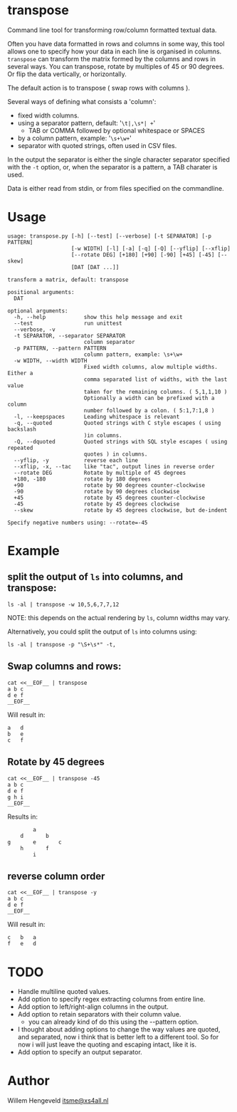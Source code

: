 # transpose
Command line tool for transforming row/column formatted textual data.

Often you have data formatted in rows and columns in some way, this tool
allows one to specify how your data in each line is organised in columns.
`transpose` can transform the matrix formed by the columns and rows in
several ways. You can transpose, rotate by multiples of 45 or 90 degrees.
Or flip the data vertically, or horizontally.

The default action is to transpose ( swap rows with columns ).

Several ways of defining what consists a 'column':

* fixed width columns.
* using a separator pattern, default: '`\t|,\s*| +`'
  - TAB or COMMA followed by optional whitespace or SPACES
* by a column pattern, example: '`\s+\w+`'
* separator with quoted strings, often used in CSV files.

In the output the separator is either the single character separator specified with the `-t` option,
or, when the separator is a pattern, a TAB charater is used.

Data is either read from stdin, or from files specified on the commandline.

# Usage

    usage: transpose.py [-h] [--test] [--verbose] [-t SEPARATOR] [-p PATTERN]
                        [-w WIDTH] [-l] [-a] [-q] [-Q] [--yflip] [--xflip]
                        [--rotate DEG] [+180] [+90] [-90] [+45] [-45] [--skew]
                        [DAT [DAT ...]]

    transform a matrix, default: transpose

    positional arguments:
      DAT

    optional arguments:
      -h, --help            show this help message and exit
      --test                run unittest
      --verbose, -v
      -t SEPARATOR, --separator SEPARATOR
                            column separator
      -p PATTERN, --pattern PATTERN
                            column pattern, example: \s+\w+
      -w WIDTH, --width WIDTH
                            Fixed width columns, alow multiple widths. Either a
                            comma separated list of widths, with the last value
                            taken for the remaining columns. ( 5,1,1,10 )
                            Optionally a width can be prefixed with a column
                            number followed by a colon. ( 5:1,7:1,8 )
      -l, --keepspaces      Leading whitespace is relevant
      -q, --quoted          Quoted strings with C style escapes ( using backslash
                            )in columns.
      -Q, --dquoted         Quoted strings with SQL style escapes ( using repeated
                            quotes ) in columns.
      --yflip, -y           reverse each line
      --xflip, -x, --tac    like "tac", output lines in reverse order
      --rotate DEG          Rotate by multiple of 45 degrees
      +180, -180            rotate by 180 degrees
      +90                   rotate by 90 degrees counter-clockwise
      -90                   rotate by 90 degrees clockwise
      +45                   rotate by 45 degrees counter-clockwise
      -45                   rotate by 45 degrees clockwise
      --skew                rotate by 45 degrees clockwise, but de-indent

    Specify negative numbers using: --rotate=-45


# Example

## split the output of `ls` into columns, and transpose:

    ls -al | transpose -w 10,5,6,7,7,12

NOTE: this depends on the actual rendering by `ls`, column widths may vary.

Alternatively, you could split the output of `ls` into columns using:

    ls -al | transpose -p "\S+\s*" -t,

## Swap columns and rows:

    cat <<__EOF__ | transpose
    a b c
    d e f
    __EOF__

Will result in:

    a   d   
    b   e   
    c   f   

## Rotate by 45 degrees

    cat <<__EOF__ | transpose -45
    a b c
    d e f
    g h i
    __EOF__

Results in:

            a       
        d       b   
    g       e       c
        h       f   
            i       


## reverse column order

    cat <<__EOF__ | transpose -y
    a b c
    d e f
    __EOF__

Will result in:

    c   b   a
    f   e   d

# TODO

 * Handle multiline quoted values.
 * Add option to specify regex extracting columns from entire line.
 * Add option to left/right-align columns in the output.
 * Add option to retain separators with their column value.
   - you can already kind of do this using the --pattern option.
 * I thought about adding options to change the way values are quoted, and separated,
   now i think that is better left to a different tool. So for now i will just leave
   the quoting and escaping intact, like it is.
 * Add option to specify an output separator.

# Author
Willem Hengeveld <itsme@xs4all.nl> 
